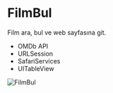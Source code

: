 # FilmBul

Film ara, bul ve web sayfasına git.

- OMDb API
- URLSession
- SafariServices
- UITableView

![FilmBul](https://user-images.githubusercontent.com/117376261/206539474-b5133558-cc30-4aff-b1e6-16f9b86fe217.gif)
